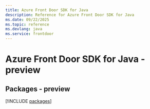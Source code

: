 ```yaml
---
title: Azure Front Door SDK for Java
description: Reference for Azure Front Door SDK for Java
ms.date: 09/22/2025
ms.topic: reference
ms.devlang: java
ms.service: frontdoor
---
```

# Azure Front Door SDK for Java - preview
## Packages - preview
[!INCLUDE [packages](front-door-index.md)]